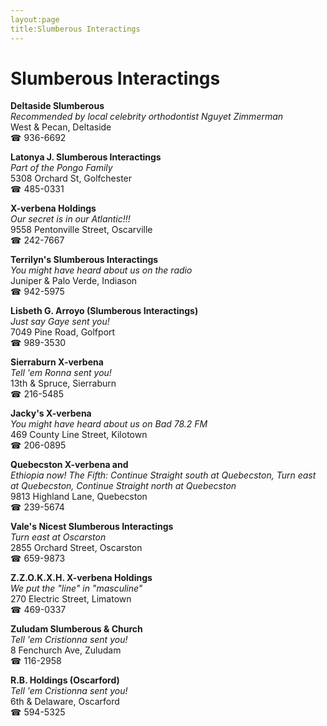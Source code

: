 ```yaml
---
layout:page
title:Slumberous Interactings
---
```

# Slumberous Interactings

**Deltaside Slumberous**  
_Recommended by local celebrity orthodontist Nguyet Zimmerman_  
West & Pecan, Deltaside  
☎ 936-6692



**Latonya J. Slumberous Interactings**  
_Part of the Pongo Family_  
5308 Orchard St, Golfchester  
☎ 485-0331



**X-verbena Holdings**  
_Our secret is in our Atlantic!!!_  
9558 Pentonville Street, Oscarville  
☎ 242-7667



**Terrilyn's Slumberous Interactings**  
_You might have heard about us on the radio_  
Juniper & Palo Verde, Indiason  
☎ 942-5975



**Lisbeth G. Arroyo (Slumberous Interactings)**  
_Just say Gaye sent you!_  
7049 Pine Road, Golfport  
☎ 989-3530



**Sierraburn X-verbena**  
_Tell 'em Ronna sent you!_  
13th & Spruce, Sierraburn  
☎ 216-5485



**Jacky's X-verbena**  
_You might have heard about us on Bad 78.2 FM_  
469 County Line Street, Kilotown  
☎ 206-0895



**Quebecston X-verbena and**  
_Ethiopia now! 
The Fifth: Continue Straight south at Quebecston, Turn east at Quebecston, Continue Straight north at Quebecston_  
9813 Highland Lane, Quebecston  
☎ 239-5674



**Vale's Nicest Slumberous Interactings**  
_Turn east at Oscarston_  
2855 Orchard Street, Oscarston  
☎ 659-9873



**Z.Z.O.K.X.H. X-verbena Holdings**  
_We put the "line" in "masculine"_  
270 Electric Street, Limatown  
☎ 469-0337



**Zuludam Slumberous & Church**  
_Tell 'em Cristionna sent you!_  
8 Fenchurch Ave, Zuludam  
☎ 116-2958



**R.B. Holdings (Oscarford)**  
_Tell 'em Cristionna sent you!_  
6th & Delaware, Oscarford  
☎ 594-5325




